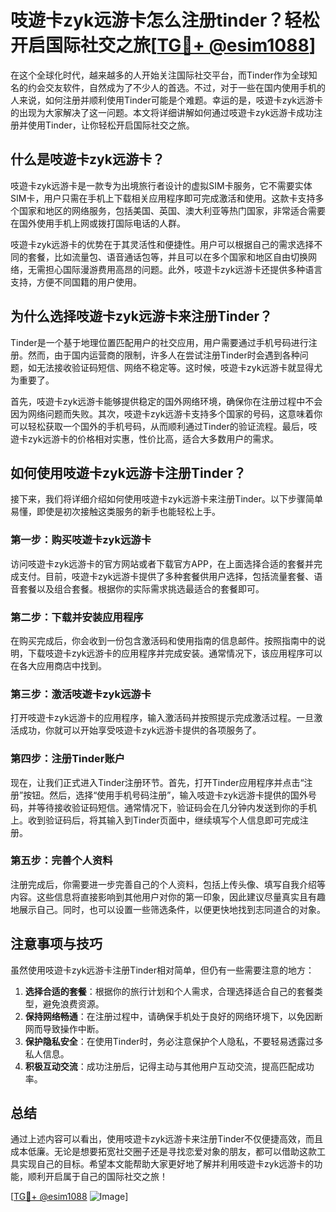 # 吱遊卡zyk远游卡怎么注册tinder？轻松开启国际社交之旅[[TG💪+ @esim1088](https://t.me/s/esim1088)]

在这个全球化时代，越来越多的人开始关注国际社交平台，而Tinder作为全球知名的约会交友软件，自然成为了不少人的首选。不过，对于一些在国内使用手机的人来说，如何注册并顺利使用Tinder可能是个难题。幸运的是，吱遊卡zyk远游卡的出现为大家解决了这一问题。本文将详细讲解如何通过吱遊卡zyk远游卡成功注册并使用Tinder，让你轻松开启国际社交之旅。

## 什么是吱遊卡zyk远游卡？

吱遊卡zyk远游卡是一款专为出境旅行者设计的虚拟SIM卡服务，它不需要实体SIM卡，用户只需在手机上下载相关应用程序即可完成激活和使用。这款卡支持多个国家和地区的网络服务，包括美国、英国、澳大利亚等热门国家，非常适合需要在国外使用手机上网或拨打国际电话的人群。

吱遊卡zyk远游卡的优势在于其灵活性和便捷性。用户可以根据自己的需求选择不同的套餐，比如流量包、语音通话包等，并且可以在多个国家和地区自由切换网络，无需担心国际漫游费用高昂的问题。此外，吱遊卡zyk远游卡还提供多种语言支持，方便不同国籍的用户使用。

## 为什么选择吱遊卡zyk远游卡来注册Tinder？

Tinder是一个基于地理位置匹配用户的社交应用，用户需要通过手机号码进行注册。然而，由于国内运营商的限制，许多人在尝试注册Tinder时会遇到各种问题，如无法接收验证码短信、网络不稳定等。这时候，吱遊卡zyk远游卡就显得尤为重要了。

首先，吱遊卡zyk远游卡能够提供稳定的国外网络环境，确保你在注册过程中不会因为网络问题而失败。其次，吱遊卡zyk远游卡支持多个国家的号码，这意味着你可以轻松获取一个国外的手机号码，从而顺利通过Tinder的验证流程。最后，吱遊卡zyk远游卡的价格相对实惠，性价比高，适合大多数用户的需求。

## 如何使用吱遊卡zyk远游卡注册Tinder？

接下来，我们将详细介绍如何使用吱遊卡zyk远游卡来注册Tinder。以下步骤简单易懂，即使是初次接触这类服务的新手也能轻松上手。

### 第一步：购买吱遊卡zyk远游卡

访问吱遊卡zyk远游卡的官方网站或者下载官方APP，在上面选择合适的套餐并完成支付。目前，吱遊卡zyk远游卡提供了多种套餐供用户选择，包括流量套餐、语音套餐以及组合套餐。根据你的实际需求挑选最适合的套餐即可。

### 第二步：下载并安装应用程序

在购买完成后，你会收到一份包含激活码和使用指南的信息邮件。按照指南中的说明，下载吱遊卡zyk远游卡的应用程序并完成安装。通常情况下，该应用程序可以在各大应用商店中找到。

### 第三步：激活吱遊卡zyk远游卡

打开吱遊卡zyk远游卡的应用程序，输入激活码并按照提示完成激活过程。一旦激活成功，你就可以开始享受吱遊卡zyk远游卡提供的各项服务了。

### 第四步：注册Tinder账户

现在，让我们正式进入Tinder注册环节。首先，打开Tinder应用程序并点击“注册”按钮。然后，选择“使用手机号码注册”，输入吱遊卡zyk远游卡提供的国外号码，并等待接收验证码短信。通常情况下，验证码会在几分钟内发送到你的手机上。收到验证码后，将其输入到Tinder页面中，继续填写个人信息即可完成注册。

### 第五步：完善个人资料

注册完成后，你需要进一步完善自己的个人资料，包括上传头像、填写自我介绍等内容。这些信息将直接影响到其他用户对你的第一印象，因此建议尽量真实且有趣地展示自己。同时，也可以设置一些筛选条件，以便更快地找到志同道合的对象。

## 注意事项与技巧

虽然使用吱遊卡zyk远游卡注册Tinder相对简单，但仍有一些需要注意的地方：

1. **选择合适的套餐**：根据你的旅行计划和个人需求，合理选择适合自己的套餐类型，避免浪费资源。
2. **保持网络畅通**：在注册过程中，请确保手机处于良好的网络环境下，以免因断网而导致操作中断。
3. **保护隐私安全**：在使用Tinder时，务必注意保护个人隐私，不要轻易透露过多私人信息。
4. **积极互动交流**：成功注册后，记得主动与其他用户互动交流，提高匹配成功率。

## 总结

通过上述内容可以看出，使用吱遊卡zyk远游卡来注册Tinder不仅便捷高效，而且成本低廉。无论是想要拓宽社交圈子还是寻找恋爱对象的朋友，都可以借助这款工具实现自己的目标。希望本文能帮助大家更好地了解并利用吱遊卡zyk远游卡的功能，顺利开启属于自己的国际社交之旅！

[[TG💪+ @esim1088](https://t.me/s/esim1088) ![Image](https://i.postimg.cc/4NQfJmqS/Snipaste-2025-05-13-00-14-12.png)]